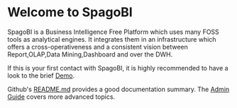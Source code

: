 # Welcome to SpagoBI

SpagoBI is a Business Intelligence Free Platform which uses many FOSS tools as analytical engines. It integrates them in an infrastructure which offers a cross-operativeness and a consistent vision between Report,OLAP,Data Mining,Dashboard and over the DWH.

If this is your first contact with SpagoBI, it is highly recommended to have a look to the brief [Demo](http://demo.spagobi.org/Demo/index.html#).

Github's [README.md](https://github.com/EngineeringSPA/SpagoBI-Fiware) provides a good documentation summary.
The [Admin Guide](admin/README.md) covers more advanced topics. 
